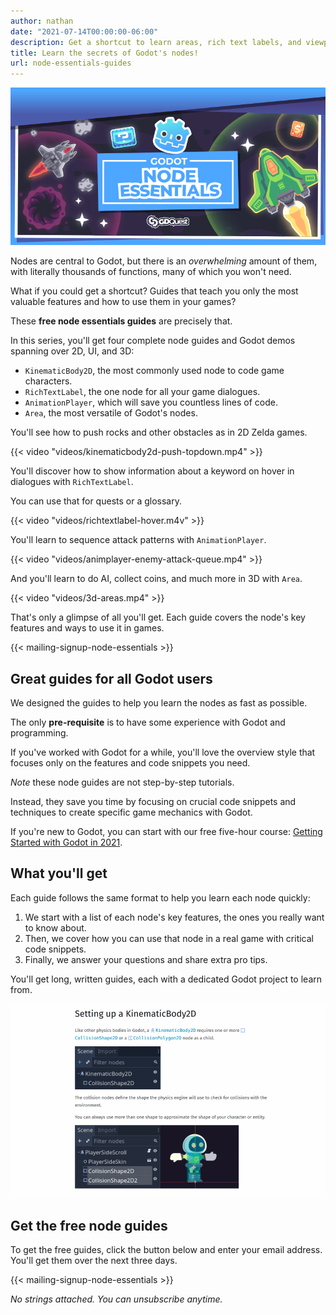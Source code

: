 ```yaml
---
author: nathan
date: "2021-07-14T00:00:00-06:00"
description: Get a shortcut to learn areas, rich text labels, and viewports in Godot.
title: Learn the secrets of Godot's nodes!
url: node-essentials-guides
---
```


![](images/node-essentials-banner.png)

Nodes are central to Godot, but there is an *overwhelming* amount of them, with literally thousands of functions, many of which you won't need.

What if you could get a shortcut? Guides that teach you only the most valuable features and how to use them in your games?

These **free node essentials guides** are precisely that.

In this series, you'll get four complete node guides and Godot demos spanning over 2D, UI, and 3D:

- `KinematicBody2D`, the most commonly used node to code game characters.
- `RichTextLabel`, the one node for all your game dialogues.
- `AnimationPlayer`, which will save you countless lines of code.
- `Area`, the most versatile of Godot's nodes.

You'll see how to push rocks and other obstacles as in 2D Zelda games.

{{< video "videos/kinematicbody2d-push-topdown.mp4" >}}

You'll discover how to show information about a keyword on hover in dialogues with `RichTextLabel`.

You can use that for quests or a glossary.

{{< video "videos/richtextlabel-hover.m4v" >}}

You'll learn to sequence attack patterns with `AnimationPlayer`.

{{< video "videos/animplayer-enemy-attack-queue.mp4" >}}

And you'll learn to do AI, collect coins, and much more in 3D with `Area`.

{{< video "videos/3d-areas.mp4" >}}

That's only a glimpse of all you'll get. Each guide covers the node's key features and ways to use it in games.

{{< mailing-signup-node-essentials >}}

## Great guides for all Godot users

We designed the guides to help you learn the nodes as fast as possible.

The only **pre-requisite** is to have some experience with Godot and programming.

If you've worked with Godot for a while, you'll love the overview style that focuses only on the features and code snippets you need.

*Note* these node guides are not step-by-step tutorials.

Instead, they save you time by focusing on crucial code snippets and techniques to create specific game mechanics with Godot.

If you're new to Godot, you can start with our free five-hour course: [Getting Started with Godot in 2021](/tutorial/godot/learning-paths/getting-started-in-2021).

## What you'll get

Each guide follows the same format to help you learn each node quickly:

1. We start with a list of each node's key features, the ones you really want to know about.
1. Then, we cover how you can use that node in a real game with critical code snippets.
1. Finally, we answer your questions and share extra pro tips.

You'll get long, written guides, each with a dedicated Godot project to learn from.

![Screenshot of the KinematicBody2D node guide](images/guide-screenshot.png)

<!-- Here's the full list of all the demos you'll get in this series: -->

<!-- TODO: list all the use cases from the guides? -->

## Get the free node guides

To get the free guides, click the button below and enter your email address. You'll get them over the next three days.

{{< mailing-signup-node-essentials >}}

*No strings attached. You can unsubscribe anytime.*

